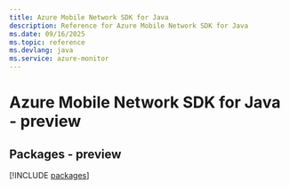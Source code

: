 ```yaml
---
title: Azure Mobile Network SDK for Java
description: Reference for Azure Mobile Network SDK for Java
ms.date: 09/16/2025
ms.topic: reference
ms.devlang: java
ms.service: azure-monitor
---
```

# Azure Mobile Network SDK for Java - preview
## Packages - preview
[!INCLUDE [packages](mobile-network-index.md)]